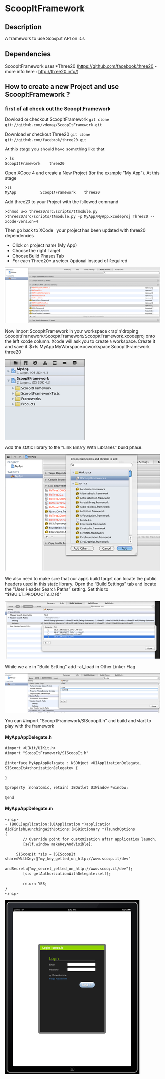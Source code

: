# ScoopItFramework

## Description
A framework to use Scoop.it API on iOs

## Dependencies
ScoopItFramework uses 
*Three20 (https://github.com/facebook/three20 - more info here : http://three20.info/)

## How to create a new Project and use ScoopItFramework ?

### first of all check out the ScoopItFramework
Dowload or checkout ScoopItFramework 
	`git clone git://github.com/vdemay/ScoopItFramework.git`


Download or checkout Three20
	`git clone git://github.com/facebook/three20.git`


At this stage you should have something like that
	
	> ls
	ScoopItFramework	three20


Open XCode 4 and create a New Project (for the example "My App").
At this stage 
	
	>ls
	MyApp			ScoopItFramework	three20


Add three20 to your Project with the followed command
	
	>chmod u+x three20/src/scripts/ttmodule.py
	>three20/src/scripts/ttmodule.py -p MyApp/MyApp.xcodeproj Three20 --xcode-version=4


Then go back to XCode : your project has been updated with three20 dependencies
* Click on project name (My App)
* Choose the right Target
* Choose Build Phases Tab
* For each Three20*.a select Optional instead of Required

[![](https://github.com/vdemay/ScoopItFramework/raw/master/Documents/Three20Optional.png)](https://github.com/vdemay/ScoopItFramework/raw/master/Documents/Three20Optional.png) 


Now import ScoopItFramework in your workspace drap'n'droping ScoopItFramework/ScoopItFramework/ScoopItFramework.xcodeproj onto the left xcode column. Xcode will ask you to create a workspace. Create it and save it. 
	$>ls 
	MyApp			MyWorspace.xcworkspace	ScoopItFramework	three20

[![](https://github.com/vdemay/ScoopItFramework/raw/master/Documents/Workspace.png)](https://github.com/vdemay/ScoopItFramework/raw/master/Documents/Workspace.png)


Add the static library to the “Link Binary With Libraries” build phase.

[![](https://github.com/vdemay/ScoopItFramework/raw/master/Documents/AddStatic.png)](https://github.com/vdemay/ScoopItFramework/raw/master/Documents/AddStatic.png)


We also need to make sure that our app’s build target can locate the public headers used in this static library. Open the “Build Settings” tab and locate the “User Header Search Paths” setting. Set this to “$(BUILT_PRODUCTS_DIR)”

[![](https://github.com/vdemay/ScoopItFramework/raw/master/Documents/HeaderPath.png)](https://github.com/vdemay/ScoopItFramework/raw/master/Documents/HeaderPath.png)


While we are in "Build Setting" add -all_load in Other Linker Flag

[![](https://github.com/vdemay/ScoopItFramework/raw/master/Documents/Allload.png)](https://github.com/vdemay/ScoopItFramework/raw/master/Documents/Allload.png)


You can #import "ScoopItFramework/SIScoopIt.h" and build and start to play with the framework

#### MyAppAppDelegate.h
	#import <UIKit/UIKit.h>
	#import "ScoopItFramework/SIScoopIt.h"

	@interface MyAppAppDelegate : NSObject <UIApplicationDelegate, SIScoopItAuthorizationDelegate> {
	
	}	

	@property (nonatomic, retain) IBOutlet UIWindow *window;

	@end

#### MyAppAppDelegate.m
	<snip>
	- (BOOL)application:(UIApplication *)application didFinishLaunchingWithOptions:(NSDictionary *)launchOptions
	{
    		// Override point for customization after application launch.
    		[self.window makeKeyAndVisible];
    
   		 SIScoopIt *sis = [SIScoopIt sharedWithKey:@"my_key_getted_on_http://www.scoop.it/dev" 
                                    andSecret:@"my_secret_getted_on_http://www.scoop.it/dev"];
    		[sis getAuthorizationWithDelegate:self];
    
    		return YES;
	}
	<snip>


[![](https://github.com/vdemay/ScoopItFramework/raw/master/Documents/iPad.png)](https://github.com/vdemay/ScoopItFramework/raw/master/Documents/iPad.png)


